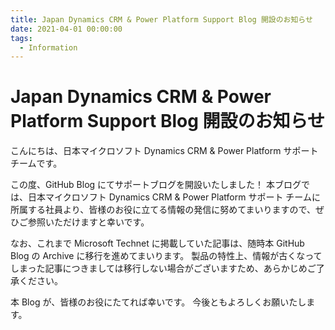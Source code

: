 ```yaml
---
title: Japan Dynamics CRM & Power Platform Support Blog 開設のお知らせ
date: 2021-04-01 00:00:00
tags:
  - Information
---
```


# Japan Dynamics CRM & Power Platform Support Blog 開設のお知らせ
こんにちは、日本マイクロソフト Dynamics CRM & Power Platform サポート チームです。


この度、GitHub Blog にてサポートブログを開設いたしました！
本ブログでは、日本マイクロソフト Dynamics CRM & Power Platform サポート チームに所属する社員より、皆様のお役に立てる情報の発信に努めてまいりますので、ぜひご参照いただけますと幸いです。

<!-- more -->

なお、これまで Microsoft Technet に掲載していた記事は、随時本 GitHub Blog の Archive に移行を進めてまいります。
製品の特性上、情報が古くなってしまった記事につきましては移行しない場合がございますため、あらかじめご了承ください。

本 Blog が、皆様のお役にたてれば幸いです。
今後ともよろしくお願いたします。